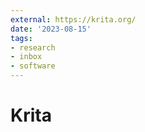 ```yaml
---
external: https://krita.org/
date: '2023-08-15'
tags:
- research
- inbox
- software
---
```


# Krita
